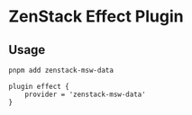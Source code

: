 # ZenStack Effect Plugin

## Usage

```bash
pnpm add zenstack-msw-data
```

```zmodel
plugin effect {
    provider = 'zenstack-msw-data'
}
```
